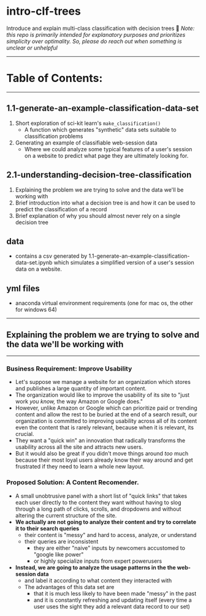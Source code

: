 # intro-clf-trees
Introduce and explain multi-class classification with decision trees 🌳
*Note: this repo is primarily intended for explanatory purposes and prioritizes simplicity over optimality. So, please do reach out when something is unclear or unhelpful*

---

# Table of Contents:
---

## 1.1-generate-an-example-classification-data-set
1. Short exploration of sci-kit learn's `make_classification()`
    - A function which generates "synthetic" data sets suitable to classification problems 
2. Generating an example of classifiable web-session data
    - Where we could analyze some typical features of a user's session on a website to predict what page they are ultimately looking for.

## 2.1-understanding-decision-tree-classification
1. Explaining the problem we are trying to solve and the data we'll be working with
2. Brief introduction into what a decision tree is and how it can be used to predict the classification of a record
3. Brief explanation of why you should almost never rely on a single decision tree

## data
- contains a csv generated by 1.1-generate-an-example-classification-data-set.ipynb which simulates a simplified version of a user's session data on a website.

## yml files
- anaconda virtual environment requirements (one for mac os, the other for windows 64)

---
## Explaining the problem we are trying to solve and the data we'll be working with
---
### Business Requirement: Improve Usability
- Let's suppose we manage a website for an organization which stores and publishes a large quantity of important content. 
- The organization would like to improve the usability of its site to "just work *you know,* the way Amazon or Google does." 
- However, unlike Amazon or Google which can prioritize paid or trending content and allow the rest to be buried at the end of a search result, our organization is committed to improving usability across all of its content even the content that is rarely relevant, because when it is relevant, its crucial. 
- They want a "quick win" an innovation that radically transforms the usability across all the site and attracts new users.
- But it would also be great if you didn't move things around *too* much because their most loyal users already know their way around and get frustrated if they need to learn a whole new layout.

### Proposed Solution: A Content Recomender. 
- A small unobtrusive panel with a short list of "quick links" that takes each user directly to the content they want without having to slog through a long path of clicks, scrolls, and dropdowns and without altering the current structure of the site.
- **We actually are not going to analyze their content and try to correlate it to their search queries**
    - their content is "messy" and hard to access, analyze, or understand
    - their queries are inconsistent
        - they are either "naive" inputs by newcomers accustomed to "google like power"
        - or highly specialize inputs from expert powerusers
- **Instead, we are going to analyze the usage patterns in the the web-session data**
    - and label it according to what content they interacted with
    - The advantages of this data set are 
        - that it is much less likely to have been made "messy" in the past
        - and it is constantly refreshing and updating itself (every time a user uses the sight they add a relevant data record to our set)
